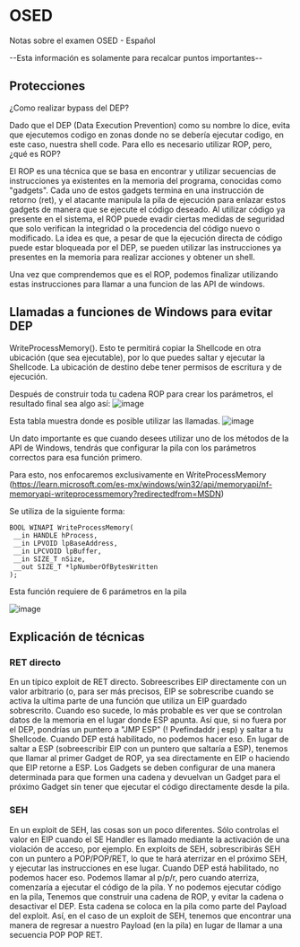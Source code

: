 # OSED
Notas sobre el examen OSED - Español

--Esta información es solamente para recalcar puntos importantes--

## Protecciones

¿Como realizar bypass del DEP?

Dado que el DEP (Data Execution Prevention) como su nombre lo dice, evita que ejecutemos codigo en zonas donde no se debería ejecutar codigo, en este caso, nuestra shell code. 
Para ello es necesario utilizar ROP, pero, ¿qué es ROP? 

El ROP es una técnica que se basa en encontrar y utilizar secuencias de instrucciones ya existentes en la memoria del programa, conocidas como "gadgets". Cada uno de estos gadgets termina en una instrucción de retorno (ret), y el atacante manipula la pila de ejecución para enlazar estos gadgets de manera que se ejecute el código deseado. 
Al utilizar código ya presente en el sistema, el ROP puede evadir ciertas medidas de seguridad que solo verifican la integridad o la procedencia del código nuevo o modificado.
La idea es que, a pesar de que la ejecución directa de código puede estar bloqueada por el DEP, se pueden utilizar las instrucciones ya presentes en la memoria para realizar acciones y obtener un shell.

Una vez que comprendemos que es el ROP, podemos finalizar utilizando estas instrucciones para llamar a una funcion de las API de windows.

## Llamadas a funciones de Windows para evitar DEP

WriteProcessMemory().  Esto te permitirá copiar la Shellcode en otra ubicación (que sea ejecutable), por lo que puedes saltar y ejecutar la Shellcode. La ubicación de destino debe tener permisos de escritura y de ejecución.

Después de construir toda tu cadena ROP para crear los parámetros, el resultado final sea algo así:
![image](https://github.com/user-attachments/assets/374a5ae0-51f0-4159-bcd7-d2c1baad9f70)

Esta tabla muestra donde es posible utilizar las llamadas.
![image](https://github.com/user-attachments/assets/0e9c6ebb-9dee-4c7d-8702-3fa80b37ec4c)

Un dato importante es que cuando desees utilizar uno de los métodos de la API de Windows, tendrás que configurar la pila con los parámetros correctos para esa función primero.

Para esto, nos enfocaremos exclusivamente en WriteProcessMemory
(https://learn.microsoft.com/es-mx/windows/win32/api/memoryapi/nf-memoryapi-writeprocessmemory?redirectedfrom=MSDN)

Se utiliza de la siguiente forma:

```
BOOL WINAPI WriteProcessMemory(
 __in HANDLE hProcess,
 __in LPVOID lpBaseAddress,
 __in LPCVOID lpBuffer,
 __in SIZE_T nSize,
 __out SIZE_T *lpNumberOfBytesWritten
); 
```

Esta función requiere de 6 parámetros en la pila

![image](https://github.com/user-attachments/assets/f8266c8b-e91b-410d-8758-e310022e2ccb)

## Explicación de técnicas
### RET directo
En un típico exploit de RET directo. Sobreescribes EIP directamente con un valor arbitrario (o, para ser más precisos, EIP se sobrescribe cuando se activa la ultima parte de una función que utiliza un EIP guardado sobrescrito. Cuando eso sucede, lo más probable es ver que se controlan datos de la memoria en el lugar donde ESP apunta. Así que, si no fuera por el DEP, pondrías un puntero a "JMP ESP" (! Pvefindaddr j esp) y saltar a tu Shellcode.
Cuando DEP está habilitado, no podemos hacer eso. En lugar de saltar a ESP (sobreescribir EIP con un puntero que saltaría a ESP), tenemos que llamar al primer Gadget de ROP, ya sea directamente en EIP o haciendo que EIP retorne a ESP. Los Gadgets se deben configurar de una manera determinada para que formen una cadena y devuelvan un Gadget para el próximo Gadget sin tener que ejecutar el código directamente desde la pila. 

### SEH
En un exploit de SEH, las cosas son un poco diferentes. Sólo controlas el valor en EIP cuando el SE Handler es llamado mediante la activación de una violación de acceso, por ejemplo. En exploits de SEH, sobrescribirás SEH con un puntero a POP/POP/RET, lo que te hará aterrizar en el próximo SEH, y ejecutar las instrucciones en ese lugar. Cuando DEP está habilitado, no podemos hacer eso. Podemos llamar al p/p/r, pero cuando aterriza, comenzaría a ejecutar el código de la pila. Y no podemos ejecutar código en la pila, Tenemos que construir una cadena de ROP, y evitar la cadena o desactivar el DEP. Esta cadena se coloca en la pila como parte del Payload del exploit. Así, en el caso de un exploit de SEH, tenemos que encontrar una manera de regresar a nuestro Payload (en la pila) en lugar de llamar a una secuencia POP POP RET.
